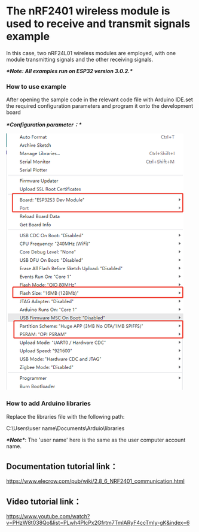 # **The nRF2401 wireless module is used to receive and transmit signals** **example**

In this case, two nRF24L01 wireless modules are employed, with one module transmitting signals and the other receiving signals.

***\*Note: All examples run on ESP32 version 3.0.2.\****

 

### **How to use example**

After opening the sample code in the relevant code file with Arduino IDE.set the required configuration parameters and program it onto the development board

***\*Configuration parameter：\****



![图片6-1](./6-1.png)



### **How to add Arduino libraries**

Replace the libraries file with the following path:

C:\Users\user name\Documents\Arduio\libraries

 

***\*Note\****: The 'user name' here is the same as the user computer account name.

 

## **Documentation tutorial link**：

https://www.elecrow.com/pub/wiki/2.8_6_NRF2401_communication.html

 

## **Video** **tutorial link**：

https://www.youtube.com/watch?v=PHzW8t038Qo&list=PLwh4PlcPx2Gfrtm7TmlARyF4ccTmIy-gK&index=6